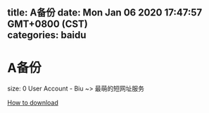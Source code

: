 
title: A备份
date: Mon Jan 06 2020 17:47:57 GMT+0800 (CST)    
categories: baidu
---

# A备份
size: 0
 User Account - Biu ~> 最萌的短网址服务
 

[How to download](https://bpcam.bemobtrk.com/go/2ceec3aa-1ca2-46d6-b9ff-aaa5c184517c?jno=3851)